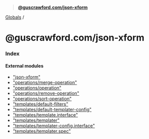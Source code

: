 > **[@guscrawford.com/json-xform](README.md)**

[Globals](globals.md) /

# @guscrawford.com/json-xform

### Index

#### External modules

* ["json-xform"](modules/_json_xform_.md)
* ["operations/merge-operation"](modules/_operations_merge_operation_.md)
* ["operations/operation"](modules/_operations_operation_.md)
* ["operations/remove-operation"](modules/_operations_remove_operation_.md)
* ["operations/sort-operation"](modules/_operations_sort_operation_.md)
* ["templates/default-filters"](modules/_templates_default_filters_.md)
* ["templates/default-templater-config"](modules/_templates_default_templater_config_.md)
* ["templates/template.interface"](modules/_templates_template_interface_.md)
* ["templates/templater"](modules/_templates_templater_.md)
* ["templates/templater-config.interface"](modules/_templates_templater_config_interface_.md)
* ["templates/templater.spec"](modules/_templates_templater_spec_.md)